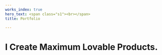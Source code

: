 ```yaml
---
works_index: true
hero_text: <span class="s1"><br></span>
title: Portfolio

---
```

<h1 class="lead">I Create Maximum Lovable Products.</h1>

<WorksList />